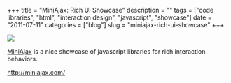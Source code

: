 +++
title = "MiniAjax: Rich UI Showcase"
description = ""
tags = ["code libraries", "html", "interaction design", "javascript", "showcase"]
date = "2011-07-11"
categories = ["blog"]
slug = "miniajax-rich-ui-showcase"
+++



  <div class="notebook-screenshot"><a href="http://miniajax.com/"><img id='bluga-thumbnail-2512' class='bluga-thumbnail large' src='http://media.konigi.com/bluga/
wt4e1b018a5178a_large.jpg'/></a></div><p><a href="http://miniajax.com/">MiniAjax</a> is a nice showcase of javascript libraries for rich interaction behaviors.</p>

    
  <a href="http://miniajax.com/">http://miniajax.com/</a>
